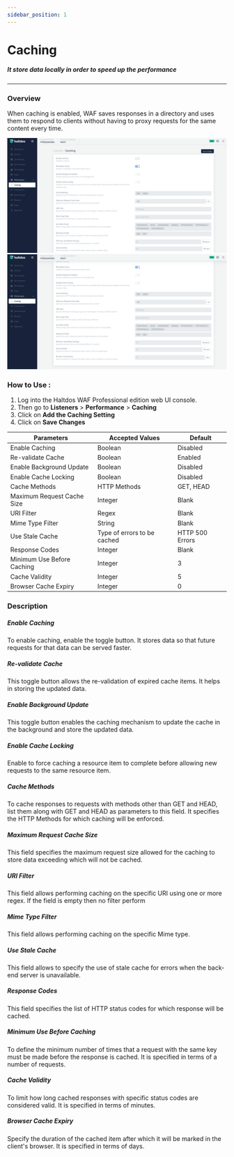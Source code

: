 ```yaml
---
sidebar_position: 1
---
```

# Caching
##### It store data locally in order to speed up the performance
---

### Overview
When caching is enabled, WAF saves responses in a directory and uses them to respond to clients without having to proxy requests for the same content every time.

![caching](/img/pro-waf/docs/caching1.png)
![caching](/img/pro-waf/docs/caching2.png)

### How to Use :
1. Log into the Haltdos WAF Professional edition web UI console. 
2. Then go to **Listeners** > **Performance** > **Caching**
3. Click on **Add the Caching Setting**
4. Click on **Save Changes**

 | Parameters | Accepted Values | Default |
 | ----------- | ----------- | --------- |
 | Enable Caching | Boolean | Disabled
 | Re-validate Cache | Boolean | Enabled
 | Enable Background Update | Boolean | Disabled
 | Enable Cache Locking| Boolean | Disabled
 | Cache Methods | HTTP Methods | GET, HEAD
 | Maximum Request Cache Size | Integer | Blank
 | URI Filter | Regex | Blank
 | Mime Type Filter | String| Blank
 | Use Stale Cache | Type of errors to be cached | HTTP 500 Errors
 | Response Codes | Integer| Blank
 | Minimum Use Before Caching | Integer| 3
 | Cache Validity | Integer| 5
 | Browser Cache Expiry | Integer | 0



### Description 

##### **Enable Caching**

To enable caching, enable the toggle button. It stores data so that future requests for that data can be served faster.

##### **Re-validate Cache**

This toggle button allows the re-validation of expired cache items. It helps in storing the updated data.

##### **Enable Background Update**

This toggle button enables the caching mechanism to update the cache in the background and store the updated data.

##### **Enable Cache Locking**

Enable to force caching a resource item to complete before allowing new requests to the same resource item.

##### **Cache Methods**

To cache responses to requests with methods other than GET and HEAD, list them along with GET and HEAD as parameters to this field. It specifies the HTTP Methods for which caching will be enforced.

##### **Maximum Request Cache Size**

This field specifies the maximum request size allowed for the caching to store data exceeding which will not be cached.

##### **URI Filter**

This field allows performing caching on the specific URI using one or more regex. If the field is empty then no filter perform

##### **Mime Type Filter**

This field allows performing caching on the specific Mime type.

##### **Use Stale Cache**

This field allows to specify the use of stale cache for errors when the back-end server is unavailable.

##### **Response Codes**

This field specifies the list of HTTP status codes for which response will be cached. 

##### **Minimum Use Before Caching**

To define the minimum number of times that a request with the same key must be made before the response is cached. It is specified in terms of a number of requests.

##### **Cache Validity**

To limit how long cached responses with specific status codes are considered valid. It is specified in terms of minutes.

##### **Browser Cache Expiry**

Specify the duration of the cached item after which it will be marked in the client's browser. It is specified in terms of days.

